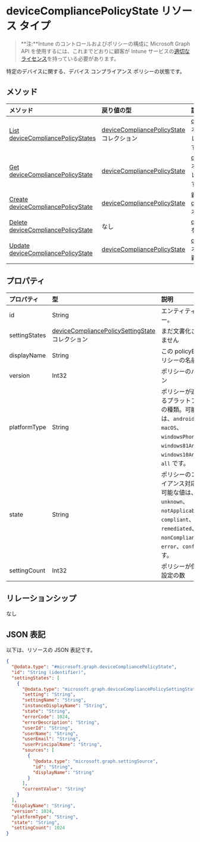 # <a name="devicecompliancepolicystate-resource-type"></a>deviceCompliancePolicyState リソース タイプ

> **注:**Intune のコントロールおよびポリシーの構成に Microsoft Graph API を使用するには、これまでどおりに顧客が Intune サービスの[適切なライセンス](https://go.microsoft.com/fwlink/?linkid=839381)を持っている必要があります。

特定のデバイスに関する、デバイス コンプライアンス ポリシーの状態です。
## <a name="methods"></a>メソッド
|メソッド|戻り値の型|説明|
|:---|:---|:---|
|[List deviceCompliancePolicyStates](../api/intune_deviceconfig_devicecompliancepolicystate_list.md)|[deviceCompliancePolicyState](../resources/intune_deviceconfig_devicecompliancepolicystate.md) コレクション|[deviceCompliancePolicyState](../resources/intune_deviceconfig_devicecompliancepolicystate.md) オブジェクトのプロパティとリレーションシップをリストします。|
|[Get deviceCompliancePolicyState](../api/intune_deviceconfig_devicecompliancepolicystate_get.md)|[deviceCompliancePolicyState](../resources/intune_deviceconfig_devicecompliancepolicystate.md)|[deviceCompliancePolicyState](../resources/intune_deviceconfig_devicecompliancepolicystate.md) オブジェクトのプロパティとリレーションシップを読み取ります。|
|[Create deviceCompliancePolicyState](../api/intune_deviceconfig_devicecompliancepolicystate_create.md)|[deviceCompliancePolicyState](../resources/intune_deviceconfig_devicecompliancepolicystate.md)|新しい [deviceCompliancePolicyState](../resources/intune_deviceconfig_devicecompliancepolicystate.md) オブジェクトを作成します。|
|[Delete deviceCompliancePolicyState](../api/intune_deviceconfig_devicecompliancepolicystate_delete.md)|なし|[deviceCompliancePolicyState](../resources/intune_deviceconfig_devicecompliancepolicystate.md) を削除します。|
|[Update deviceCompliancePolicyState](../api/intune_deviceconfig_devicecompliancepolicystate_update.md)|[deviceCompliancePolicyState](../resources/intune_deviceconfig_devicecompliancepolicystate.md)|[deviceCompliancePolicyState](../resources/intune_deviceconfig_devicecompliancepolicystate.md) オブジェクトのプロパティを更新します。|

## <a name="properties"></a>プロパティ
|プロパティ|型|説明|
|:---|:---|:---|
|id|String|エンティティのキー。|
|settingStates|[deviceCompliancePolicySettingState](../resources/intune_deviceconfig_devicecompliancepolicysettingstate.md) コレクション|まだ文書化されていません|
|displayName|String|この policyBase のポリシーの名前|
|version|Int32|ポリシーのバージョン|
|platformType|String|ポリシーが適用されるプラットフォームの種類。可能な値は、`android`、`iOS`、`macOS`、`windowsPhone81`、`windows81AndLater`、`windows10AndLater`、`all` です。|
|state|String|ポリシーのコンプライアンス対応状態。可能な値は、`unknown`、`notApplicable`、`compliant`、`remediated`、`nonCompliant`、`error`、`conflict` です。|
|settingCount|Int32|ポリシーが保持する設定の数|

## <a name="relationships"></a>リレーションシップ
なし
## <a name="json-representation"></a>JSON 表記
以下は、リソースの JSON 表記です。
<!-- {
  "blockType": "resource",
  "keyProperty": "id",
  "@odata.type": "microsoft.graph.deviceCompliancePolicyState"
}
-->
``` json
{
  "@odata.type": "#microsoft.graph.deviceCompliancePolicyState",
  "id": "String (identifier)",
  "settingStates": [
    {
      "@odata.type": "microsoft.graph.deviceCompliancePolicySettingState",
      "setting": "String",
      "settingName": "String",
      "instanceDisplayName": "String",
      "state": "String",
      "errorCode": 1024,
      "errorDescription": "String",
      "userId": "String",
      "userName": "String",
      "userEmail": "String",
      "userPrincipalName": "String",
      "sources": [
        {
          "@odata.type": "microsoft.graph.settingSource",
          "id": "String",
          "displayName": "String"
        }
      ],
      "currentValue": "String"
    }
  ],
  "displayName": "String",
  "version": 1024,
  "platformType": "String",
  "state": "String",
  "settingCount": 1024
}
```



